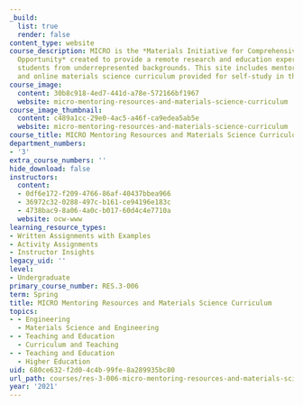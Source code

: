 ```yaml
---
_build:
  list: true
  render: false
content_type: website
course_description: MICRO is the *Materials Initiative for Comprehensive Research
  Opportunity* created to provide a remote research and education experience to undergraduate
  students from underrepresented backgrounds. This site includes mentoring resources
  and online materials science curriculum provided for self-study in the program.
course_image:
  content: 30b8c918-4ed7-441d-a78e-572166bf1967
  website: micro-mentoring-resources-and-materials-science-curriculum
course_image_thumbnail:
  content: c489a1cc-29e0-4ac5-a46f-ca9edea5ab5e
  website: micro-mentoring-resources-and-materials-science-curriculum
course_title: MICRO Mentoring Resources and Materials Science Curriculum
department_numbers:
- '3'
extra_course_numbers: ''
hide_download: false
instructors:
  content:
  - 0df6e172-f209-4766-86af-40437bbea966
  - 36972c32-0288-497c-b161-ce94196e183c
  - 4738bac9-8a06-4a0c-b017-60d4c4e7710a
  website: ocw-www
learning_resource_types:
- Written Assignments with Examples
- Activity Assignments
- Instructor Insights
legacy_uid: ''
level:
- Undergraduate
primary_course_number: RES.3-006
term: Spring
title: MICRO Mentoring Resources and Materials Science Curriculum
topics:
- - Engineering
  - Materials Science and Engineering
- - Teaching and Education
  - Curriculum and Teaching
- - Teaching and Education
  - Higher Education
uid: 680ce632-f2d0-4c4b-99fe-8a289935bc80
url_path: courses/res-3-006-micro-mentoring-resources-and-materials-science-curriculum-spring-2021
year: '2021'
---
```

